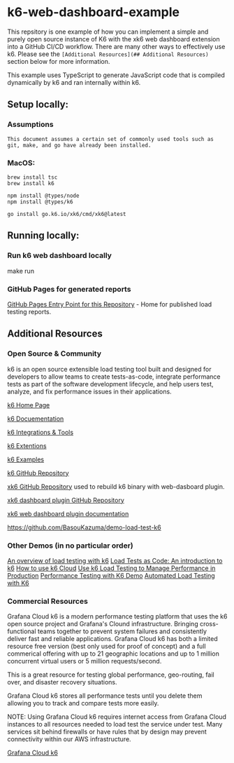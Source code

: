# k6-web-dashboard-example

This repsitory is one example of how you can implement a simple and purely open source instance of K6 with the xk6 web dashboard extension into a GitHub CI/CD workflow.  There are many other ways to effectively use k6.  Please see the `[Additional Resources](## Additional Resources)` section below for more information.

This example uses TypeScript to generate JavaScript code that is compiled dynamically by k6 and ran internally within k6.


## Setup locally:

### Assumptions

    This document assumes a certain set of commonly used tools such as git, make, and go have already been installed.

### MacOS:

    brew install tsc
    brew install k6

    npm install @types/node
    npm install @types/k6

    go install go.k6.io/xk6/cmd/xk6@latest


## Running locally:

### Run k6 web dashboard locally
make run

### GitHub Pages for generated reports

[GitHub Pages Entry Point for this Repository](https://mdonahue-godaddy.github.io/k6-web-dashboard-example/) - Home for published load testing reports.


## Additional Resources

### Open Source & Community

k6 is an open source extensible load testing tool built and designed for developers to allow teams to create tests-as-code, integrate performance tests as part of the software development lifecycle, and help users test, analyze, and fix performance issues in their applications.

[k6 Home Page](https://k6.io/)

[k6 Docuementation](https://grafana.com/docs/k6/latest/)

[k6 Integrations & Tools](https://k6.io/docs/integrations/)

[k6 Extentions](https://k6.io/docs/extensions/)

[k6 Examples](https://k6.io/docs/examples/)

[k6 GitHub Repository](https://github.com/grafana/k6)

[xk6 GitHub Repository](https://github.com/grafana/xk6)    used to rebuild k6 binary with web-dasboard plugin.

[xk6 dashboard plugin GitHub Repository](https://github.com/grafana/xk6-dashboard)

[xk6 web dashboard plugin documentation](https://github.com/grafana/xk6-dashboard/blob/master/cmd/k6-web-dashboard/README.md)

https://github.com/BasouKazuma/demo-load-test-k6


### Other Demos (in no particular order)

[An overview of load testing with k6](https://www.youtube.com/watch?v=ncxCIuo5tUU)
[Load Tests as Code: An introduction to k6](https://www.youtube.com/watch?v=Y2ba-mhNV90)
[How to use k6 Cloud](https://www.youtube.com/watch?v=eCv1XshEpDI)
[Use k6 Load Testing to Manage Performance in Production](https://www.youtube.com/watch?v=aC45-LjDueM)
[Performance Testing with K6 Demo](https://www.youtube.com/watch?v=5hYjwKAtewc)
[Automated Load Testing with K6](https://www.youtube.com/watch?v=3TpJItd5JwY)


### Commercial Resources

Grafana Cloud k6 is a modern performance testing platform that uses the k6 open source project and Grafana's Clound infrastructure.  Bringing cross-functional teams together to prevent system failures and consistently deliver fast and reliable applications.  Grafana Cloud k6 has both a limited resource free version (best only used for proof of concept) and a full commerical offering with up to 21 geographic locations and up to 1 million concurrent virtual users or 5 million requests/second.

This is a great resource for testing global performance, geo-routing, fail over, and disaster recovery situations.

Grafana Cloud k6 stores all performance tests until you delete them allowing you to track and compare tests more easily.

NOTE: Using Grafana Cloud k6 requires internet access from Grafana Cloud instances to all resources needed to load test the service under test.  Many services sit behind firewalls or have rules that by design may prevent connectivity within our AWS infrastructure.

[Grafana Cloud k6](https://grafana.com/docs/grafana-cloud/k6/)
